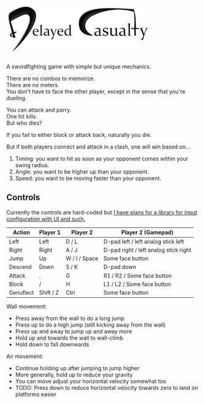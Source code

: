 # [<img alt="Delayed Casualty" src="./images/title/title-readme.png" height="125">](http://1j01.github.io/delayed-casualty/)

A swordfighting game with simple but unique mechanics.

There are no combos to memorize.  
There are no meters.  
You don't have to face the other player,
except in the sense that you're dueling.

You can attack and parry.  
One hit kills.  
But who dies?

If you fail to either block or attack back, naturally you die.  
<!-- And if you block, you'll survive, but your sword will be damaged.   -->
But if both players connect and attack in a clash, one will win based on...

1. Timing: you want to hit as soon as your opponent comes within your swing radius.
2. Angle: you want to be higher up than your opponent.
3. Speed: you want to be moving faster than your opponent.
<!-- 4. potentially, character attributes that affect the amounts that the above factor in -->

## Controls

Currently the controls are hard-coded but
[I have plans for a library for input configuration with UI and such.](https://github.com/multiism/input-control)

| Action    | Player 1  | Player 2      | Player 2 (Gamepad)                    |
|-----------|-----------|---------------|---------------------------------------|
| Left      | Left      | D / L         | D-pad left / left analog stick left   |
| Right     | Right     | A / J         | D-pad right / left analog stick right |
| Jump      | Up        | W / I / Space | Some face button                      |
| Descend   | Down      | S / K         | D-pad down                            |
| Attack    | .         | G             | R1 / R2 / Some face button            |
| Block     | /         | H             | L1 / L2 / Some face button            |
| Genuflect | Shift / Z | Ctrl          | Some face button                      |

Wall movement:

* Press away from the wall to do a long jump
* Press up to do a high jump (still kicking away from the wall)
* Press up and away to jump up and away more
* Hold up and towards the wall to wall-climb
* Hold down to fall downwards

Air movement:

* Continue holding up after jumping to jump higher
* More generally, hold up to reduce your gravity
* You can move adjust your horizontal velocity somewhat too
* TODO: Press down to reduce horizontal velocity towards zero to land on platforms easier

